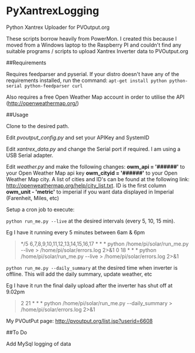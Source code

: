 # PyXantrexLogging
Python Xantrex Uploader for PVOutput.org

These scripts borrow heavily from PowerMon. I created this because I moved from a Windows laptop to the Raspberry PI and couldn't find any suitable programs / scripts to upload Xantrex Inverter data to PVOutput.org

##Requirements

Requires feedparser and pyserial. If your distro doesn't have any of the requirements installed, run the command: ```apt-get install python python-serial python-feedparser curl```

Also requires a free Open Weather Map account in order to utilise the API (http://openweathermap.org/)

##Usage

Clone to the desired path. 

Edit *pvoutput_config.py* and set your APIKey and SystemID

Edit *xantrex_data.py* and change the Serial port if required. I am using a USB Serial adapter.

Edit *weather.py* and make the following changes:
**owm_api = '######'** to your Open Weather Map api key
**owm_cityid = '######'** to your Open Weather Map city. A list of cities and ID's can be found at the following link: http://openweathermap.org/help/city_list.txt. ID is the first column
**owm_unit - 'metric'** to imperial if you want data displayed in Imperial (Farenheit, Miles, etc)

Setup a cron job to execute:

```python run_me.py --live``` at the desired intervals (every 5, 10, 15 min).

Eg I have it running every 5 minutes between 6am & 6pm
> */5 6,7,8,9,10,11,12,13,14,15,16,17 * * * python /home/pi/solar/run_me.py --live > /home/pi/solar/errors.log 2>&1
0 18 * * * python /home/pi/solar/run_me.py --live > /home/pi/solar/errors.log 2>&1

```python run_me.py --daily_summary``` at the desired time when inverter is offline. This will add the daily summary, update weather, etc

Eg I have it run the final daily upload after the inverter has shut off at 9.02pm

> 2 21 * * * python /home/pi/solar/run_me.py --daily_summary > /home/pi/solar/errors.log 2>&1

My PVOutPut page: http://pvoutput.org/list.jsp?userid=6608

##To Do

Add MySql logging of data
